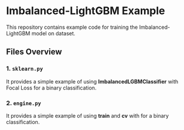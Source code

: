 # Imbalanced-LightGBM Example

This repository contains example code for training the Imbalanced-LightGBM model on dataset.

## Files Overview

### 1. `sklearn.py`

It provides a simple example of using **ImbalancedLGBMClassifier** with Focal Loss for a binary classification.

### 2. `engine.py`

It provides a simple example of using **train** and **cv** with for a binary classification.
